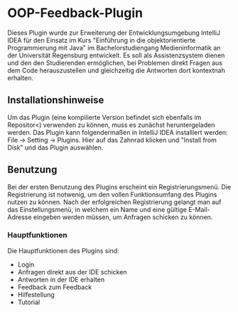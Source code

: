 # OOP-Feedback-Plugin
Dieses Plugin wurde zur Erweiterung der Entwicklungsumgebung IntelliJ IDEA für den Einsatz im Kurs "Einführung in die objektorientierte Programmierung mit Java" im Bachelorstudiengang Medieninformatik an der Universität Regensburg entwickelt. Es soll als Assistenzsystem dienen und den den Studierenden ermöglichen, bei Problemen direkt Fragen aus dem Code herauszustellen und gleichzeitig die Antworten dort kontextnah erhalten. 

## Installationshinweise
Um das Plugin (eine kompilierte Version befindet sich ebenfalls im Repositor<) verwenden zu können, muss es zunächst heruntergeladen werden. 
Das Plugin kann folgendermaßen in IntelliJ IDEA installiert werden: 
File -> Setting -> Plugins. Hier auf das Zahnrad klicken und "Install from Disk" und das Plugin auswählen.

## Benutzung
Bei der ersten Benutzung des Plugins erscheint ein Registrierungsmenü. Die Registrierung ist notwenig, um den vollen Funktionsumfang des Plugins nutzen zu können. Nach der erfolgreichen Registrierung gelangt man auf das Einstellungsmenü, in welchem ein Name und eine gültige E-Mail-Adresse eingeben werden müssen, um Anfragen schicken zu können.

### Hauptfunktionen
Die Hauptfunktionen des Plugins sind:
- Login
- Anfragen direkt aus der IDE schicken
- Antworten in der IDE erhalten
- Feedback zum Feedback
- Hilfestellung
- Tutorial

